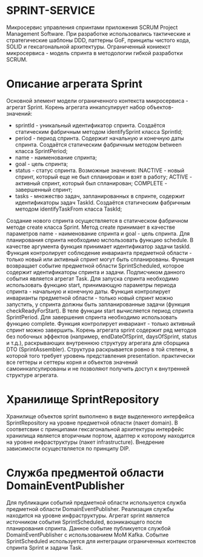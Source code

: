 # SPRINT-SERVICE

Микросервис управления спринтами приложения SCRUM Project Management Software. При разработке использовались тактические и стратегические шаблоны DDD, паттерны GoF, принципы чистого кода, SOLID и гексагональной архитектуры. Ограниченный кониекст микросервиса - модель спринта в методологии гибкой разработки SCRUM.

# Описание агрегата Sprint
Основной элемент модели ограниченного контекста микросервиса - агрегат Sprint. Корень агрегата инкапсулирует набор объектов-значений: 
  - sprintId - уникальный идентификатор спринта. Создаётся статическим фабричным методом identifySprint класса SprintId;
  - period - период спринта. Содержит начальную и конечную даты спринта. Создаётся статическим фабричным методом between класса SprintPeriod;
  - name - наименование спринта;
  - goal - цель спринта;
  - status - статус спринта. Возможные значения: INACTIVE - новый спринт, который еще не был спланирован и взят в работу; ACTIVE - активный спринт, который был спланирован; COMPLETE - завершенный спринт;
  - tasks - множество задач, запланированных в спринте, содержит идентификаторы задач TaskId. Создаётся статическим фабричным методом identifyTaskFrom класса TaskId;

Создание нового спринта осуществляется в статическом фабричном методе create класса Sprint. Метод create принимает в качестве параметров name - наименование спринта и goal - цель спринта.
Для планирования спринта необходимо мспользовать функцию schedule. В качестве аргумента функция принимает идентификатор задачи taskId. Функция контролирует соблюдение инварианта предметной области - только новый или активный спринт могут быть спланированы. Функция возвращает событие предметной области SprintScheduled, которое содержит идентификаторы спринта и задачи. Подписчиком данного события является агрегат Task.
Для запуска спринта необходимо использовать функцию start, принимающую параметры периода спринта - начальную и конечную даты. Функция контролирует инварианты предметной области - только новый спринт можно запустить, у спринта должны быть запланированные задачи (функция checkReadyForStart). В теле функции start вычисляется период спринта SprintPeriod.
Для завершения спринта необходимо использовать функцию complete. Функция контролирует инвариант - только активный спринт можно завершить.
Корень агрегата sprint содержит ряд методов без побочных эффектов (например, endDateOfSprint, daysOfSprint, status и т.д.), раскрывающих внутреннюю структуру агрегата для сборщика DTO (SprintAssembler). Структура раскрывается ровно в той степени, в которой того требует уровень представления presentation. практически все геттеры и сеттеры корня и объектов значений самоинкапсулированы и не позволяют получить доступ к внутренней структуре агрегата. 
# Хранилище SprintRepository
Хранилище объектов sprint выполнено в виде выделенного интерфейса SprintRepository на уровне предметной области (пакет domain). В соответсвии с принципами гексагональной архитектуры интерфейс хранилища является вторичным портом, адаптер к которому находится на уровне инфраструктуры (пакет infrastructure). Внедрение зависимости осуществляется по принципу DIP.
# Служба предментой области DomainEventPublisher
Для публикации событий предметной области используется служба предметной области DomainEventPublisher. Реализация службы находится на уровне инфраструктуры. Агрегат sprint является источником события SprintScheduled, возникающего после планирования спринта. Данное событие публикуется службой DomainEventPublisher с использованием MoM Kafka. Событие SprintScheduled используется для интеграции ограниченных контекстов спринта Sprint и задачи Task.






